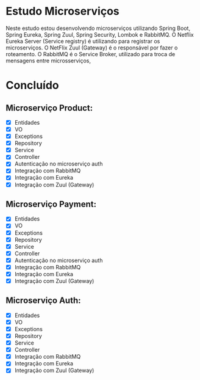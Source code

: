 # Estudo Microserviços
Neste estudo estou desenvolvendo microserviços utilizando Spring Boot, Spring Eureka, Spring Zuul, Spring Security, Lombok e RabbitMQ.
O Netflix Eureka Server (Service registry) é utilizando para registrar os microserviços.
O NetFlix Zuul (Gateway) é o responsável por fazer o roteamento.
O RabbitMQ é o Service Broker, utilizado para troca de mensagens entre microsserviços,

# Concluído

## Microserviço Product:

- [x] Entidades
- [x] VO
- [x] Exceptions
- [x] Repository
- [x] Service
- [x] Controller
- [x] Autenticação no microserviço auth
- [x] Integração com RabbitMQ
- [x] Integração com Eureka
- [x] Integração com Zuul (Gateway)

## Microserviço Payment:

- [x] Entidades
- [x] VO
- [x] Exceptions
- [x] Repository
- [x] Service
- [x] Controller
- [x] Autenticação no microserviço auth
- [x] Integração com RabbitMQ
- [x] Integração com Eureka
- [x] Integração com Zuul (Gateway)

## Microserviço Auth:

- [x] Entidades
- [x] VO
- [x] Exceptions
- [x] Repository
- [x] Service
- [x] Controller
- [x] Integração com RabbitMQ
- [x] Integração com Eureka
- [x] Integração com Zuul (Gateway)
